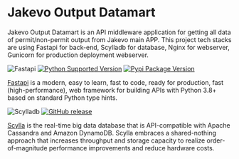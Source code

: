 # Jakevo Output Datamart

Jakevo Output Datamart is an API middleware application for getting all data of permit/non-permit output from Jakevo main APP. This project tech stacks are using Fastapi for back-end,  Scylladb for database, Nginx for webserver, Gunicorn for production deployment webserver.

![Fastapi](https://fastapi.tiangolo.com/img/logo-margin/logo-teal.png)
[![Python Supported Version](https://img.shields.io/pypi/pyversions/fastapi.svg?color=%2334D058)](https://pypi.org/project/fastapi)
[![Pypi Package Version](https://img.shields.io/pypi/v/fastapi?color=%2334D058&label=pypi%20package)](https://pypi.org/project/fastapi)

[Fastapi](https://fastapi.tiangolo.com) is a modern, easy to learn, fast to code, ready for production, fast (high-performance), web framework for building APIs with Python 3.8+ based on standard Python type hints.

![Scylladb](https://www.scylladb.com/wp-content/uploads/logo-scylla-horizontal-RGB.svg)
[![GitHub release](https://img.shields.io/github/tag/scylladb/scylla-operator.svg?label=release)](https://github.com/scylladb/scylla-operator/releases)

[Scylla](https://www.scylladb.com) is the real-time big data database that is API-compatible with Apache Cassandra and Amazon DynamoDB. Scylla embraces a shared-nothing approach that increases throughput and storage capacity to realize order-of-magnitude performance improvements and reduce hardware costs.
